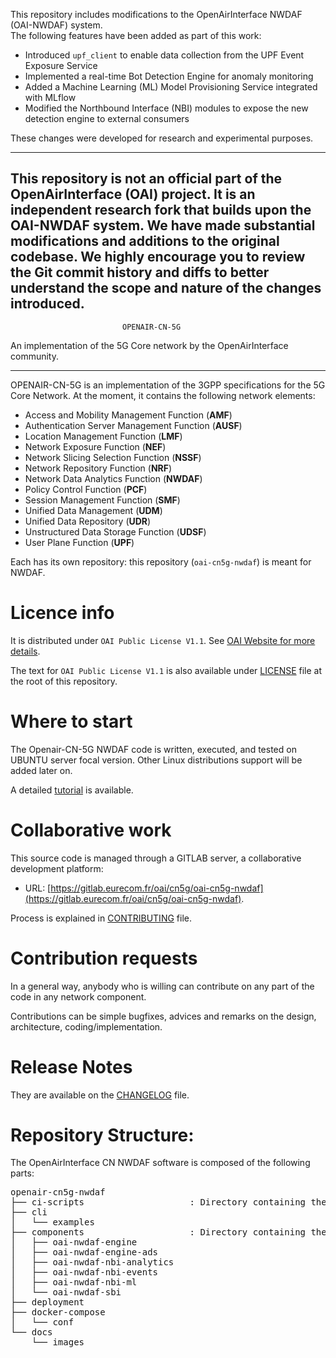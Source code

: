 This repository includes modifications to the OpenAirInterface NWDAF (OAI-NWDAF) system.  
The following features have been added as part of this work:

- Introduced `upf_client` to enable data collection from the UPF Event Exposure Service
- Implemented a real-time Bot Detection Engine for anomaly monitoring
- Added a Machine Learning (ML) Model Provisioning Service integrated with MLflow
- Modified the Northbound Interface (NBI) modules to expose the new detection engine to external consumers

These changes were developed for research and experimental purposes.

------------------------------------------------------------------------------
This repository is **not an official part of the OpenAirInterface (OAI) project**. It is an independent research fork that builds upon the OAI-NWDAF system.
We have made substantial modifications and additions to the original codebase. 
We highly encourage you to review the Git commit history and diffs to better understand the scope and nature of the changes introduced. 
------------------------------------------------------------------------------

                             OPENAIR-CN-5G
 An implementation of the 5G Core network by the OpenAirInterface community.

------------------------------------------------------------------------------

OPENAIR-CN-5G is an implementation of the 3GPP specifications for the 5G Core Network.
At the moment, it contains the following network elements:

* Access and Mobility Management Function (**AMF**)
* Authentication Server Management Function (**AUSF**)
* Location Management Function (**LMF**)
* Network Exposure Function (**NEF**)
* Network Slicing Selection Function (**NSSF**)
* Network Repository Function (**NRF**)
* Network Data Analytics Function (**NWDAF**)
* Policy Control Function (**PCF**)
* Session Management Function (**SMF**)
* Unified Data Management (**UDM**)
* Unified Data Repository (**UDR**)
* Unstructured Data Storage Function (**UDSF**)
* User Plane Function (**UPF**)

Each has its own repository: this repository (`oai-cn5g-nwdaf`) is meant for NWDAF.

# Licence info

It is distributed under `OAI Public License V1.1`.
See [OAI Website for more details](https://www.openairinterface.org/?page_id=698).

The text for `OAI Public License V1.1` is also available under [LICENSE](LICENSE)
file at the root of this repository.

# Where to start

The Openair-CN-5G NWDAF code is written, executed, and tested on UBUNTU server focal version.
Other Linux distributions support will be added later on.

A detailed [tutorial](docs/TUTORIAL.md) is available.

# Collaborative work

This source code is managed through a GITLAB server, a collaborative development platform:

*  URL: [https://gitlab.eurecom.fr/oai/cn5g/oai-cn5g-nwdaf](https://gitlab.eurecom.fr/oai/cn5g/oai-cn5g-nwdaf).

Process is explained in [CONTRIBUTING](CONTRIBUTING.md) file.

# Contribution requests

In a general way, anybody who is willing can contribute on any part of the
code in any network component.

Contributions can be simple bugfixes, advices and remarks on the design,
architecture, coding/implementation.

# Release Notes

They are available on the [CHANGELOG](CHANGELOG.md) file.

# Repository Structure:

The OpenAirInterface CN NWDAF software is composed of the following parts: 

<pre>
openair-cn5g-nwdaf
├── ci-scripts                    : Directory containing the script files for CI framework.
├── cli
│   └── examples
├── components                    : Directory containing the source code divided in micro-services
│   ├── oai-nwdaf-engine
│   ├── oai-nwdaf-engine-ads
│   ├── oai-nwdaf-nbi-analytics
│   ├── oai-nwdaf-nbi-events
│   ├── oai-nwdaf-nbi-ml
│   └── oai-nwdaf-sbi
├── deployment
├── docker-compose
│   └── conf
└── docs
    └── images
</pre>
